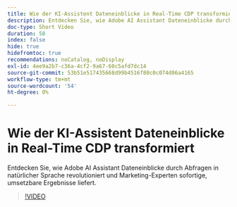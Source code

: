 ```yaml
---
title: Wie der KI-Assistent Dateneinblicke in Real-Time CDP transformiert
description: Entdecken Sie, wie Adobe AI Assistant Dateneinblicke durch Abfragen in natürlicher Sprache revolutioniert und Marketing-Experten sofortige, umsetzbare Ergebnisse liefert.
doc-type: Short Video
duration: 58
index: false
hide: true
hidefromtoc: true
recommendations: noCatalog, noDisplay
exl-id: 4ee9a2b7-c36a-4cf2-9a67-60c5afd7dc14
source-git-commit: 53b51e517435668d99b4516f80c0c074d06a4165
workflow-type: tm+mt
source-wordcount: '54'
ht-degree: 0%

---
```


# Wie der KI-Assistent Dateneinblicke in Real-Time CDP transformiert

Entdecken Sie, wie Adobe AI Assistant Dateneinblicke durch Abfragen in natürlicher Sprache revolutioniert und Marketing-Experten sofortige, umsetzbare Ergebnisse liefert.

<!-- 62_S653_3442539_57_how-ai-assistant-transforms-data-insights-in-realtime-cdp -->
>[!VIDEO](https://video.tv.adobe.com/v/3458199/?learn=on&enablevpops=true)
